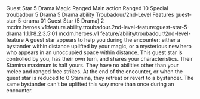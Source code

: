 <ability>
  <name>Guest Star</name>
  <cost>5 Drama</cost>
  <keywords>
    <keyword>Magic</keyword>
    <keyword>Ranged</keyword>
  </keywords>
  <type>Main action</type>
  <distance>Ranged 10</distance>
  <target>Special</target>
  <metadata>
    <class>troubadour</class>
    <cost>5 Drama</cost>
    <cost_amount>5</cost_amount>
    <cost_resource>Drama</cost_resource>
    <feature_type>ability</feature_type>
    <file_dpath>Troubadour/2nd-Level Features</file_dpath>
    <item_id>guest-star-5-drama</item_id>
    <item_index>01</item_index>
    <item_name>Guest Star (5 Drama)</item_name>
    <level>2</level>
    <scc>mcdm.heroes.v1:feature.ability.troubadour.2nd-level-feature:guest-star-5-drama</scc>
    <scdc>1.1.1:8.2.3.5:01</scdc>
    <source>mcdm.heroes.v1</source>
    <type>feature/ability/troubadour/2nd-level-feature</type>
  </metadata>
  <effects>
    <effect type="mundane">A guest star appears to help you during the encounter: either a bystander within distance uplifted by your magic, or a mysterious new hero who appears in an unoccupied space within distance. This guest star is controlled by you, has their own turn, and shares your characteristics. Their Stamina maximum is half yours. They have no abilities other than your melee and ranged free strikes. At the end of the encounter, or when the guest star is reduced to 0 Stamina, they retreat or revert to a bystander. The same bystander can&apos;t be uplifted this way more than once during an encounter.</effect>
  </effects>
</ability>
